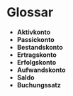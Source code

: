 Glossar
=======

* **Aktivkonto**
* **Passickonto**
* **Bestandskonto**
* **Ertragskonto**
* **Erfolgskonto**
* **Aufwandskonto**
* **Saldo**
* **Buchungssatz**